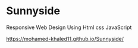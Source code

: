 # Sunnyside
Responsive Web Design Using Html css JavaScript

https://mohamed-khaled11.github.io/Sunnyside/
